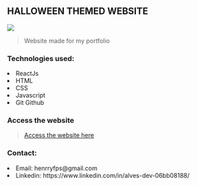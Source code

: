 ## HALLOWEEN THEMED WEBSITE

<img src="./.github/modelo-site.png">

> Website made for my portfolio

### Technologies used:

<li> ReactJs
<li> HTML
<li> CSS
<li> Javascript
<li> Git Github

### Access the website

> [Access the website here](https://aquamarine-bonbon-7fc913.netlify.app)

### Contact: 

<li> Email: henrryfps@gmail.com
<li> Linkedin: <a>https://www.linkedin.com/in/alves-dev-06bb08188/
